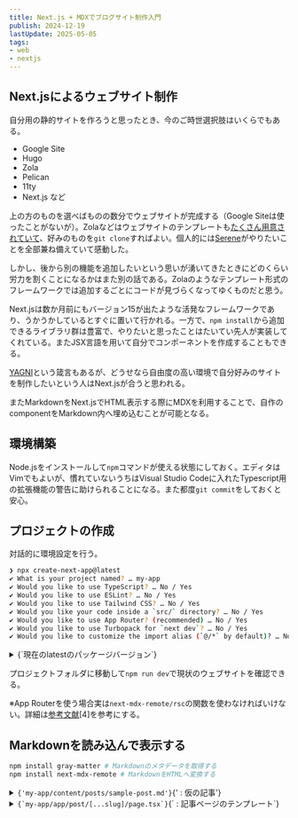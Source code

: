 ```yaml
---
title: Next.js + MDXでブログサイト制作入門
publish: 2024-12-19
lastUpdate: 2025-05-05
tags:
- web
- nextjs
---
```


## Next.jsによるウェブサイト制作

自分用の静的サイトを作ろうと思ったとき、今のご時世選択肢はいくらでもある。
- Google Site
- Hugo
- Zola
- Pelican
- 11ty
- Next.js    など

上の方のものを選べばものの数分でウェブサイトが完成する（Google Siteは使ったことがないが）。Zolaなどはウェブサイトのテンプレートも[たくさん用意されていて](https://www.getzola.org/themes/)、好みのものを`git clone`すればよい。個人的には[Serene](https://www.getzola.org/themes/serene/)がやりたいことを全部兼ね備えていて感動した。

しかし、後から別の機能を追加したいという思いが湧いてきたときにどのくらい労力を割くことになるかはまた別の話である。Zolaのようなテンプレート形式のフレームワークでは追加するごとにコードが見づらくなってゆくものだと思う。

Next.jsは数か月前にもバージョン15が出たような活発なフレームワークであり、うかうかしているとすぐに置いて行かれる。一方で、`npm install`から追加できるライブラリ群は豊富で、やりたいと思ったことはたいてい先人が実装してくれている。またJSX言語を用いて自分でコンポーネントを作成することもできる。

[YAGNI](https://ja.wikipedia.org/wiki/YAGNI)という箴言もあるが、どうせなら自由度の高い環境で自分好みのサイトを制作したいという人はNext.jsが合うと思われる。

またMarkdownをNext.jsでHTML表示する際にMDXを利用することで、自作のcomponentをMarkdown内へ埋め込むことが可能となる。

## 環境構築

Node.jsをインストールして`npm`コマンドが使える状態にしておく。エディタはVimでもよいが、慣れていないうちはVisual Studio Codeに入れたTypescript用の拡張機能の警告に助けられることになる。また都度`git commit`をしておくと安心。

## プロジェクトの作成

対話的に環境設定を行う。
```sh
❯ npx create-next-app@latest
✔ What is your project named? … my-app
✔ Would you like to use TypeScript? … No / Yes
✔ Would you like to use ESLint? … No / Yes
✔ Would you like to use Tailwind CSS? … No / Yes
✔ Would you like your code inside a `src/` directory? … No / Yes
✔ Would you like to use App Router? (recommended) … No / Yes
✔ Would you like to use Turbopack for `next dev`? … No / Yes
✔ Would you like to customize the import alias (`@/*` by default)? … No / Yes
```

<details><summary>{`現在のlatestのパッケージバージョン`}</summary>
```json
{
  "name": "my-app",
  "version": "0.1.0",
  "private": true,
  "scripts": {
    "dev": "next dev --turbopack",
    "build": "next build",
    "start": "next start",
    "lint": "next lint"
  },
  "dependencies": {
    "react": "^19.0.0",
    "react-dom": "^19.0.0",
    "next": "15.1.1"
  },
  "devDependencies": {
    "typescript": "^5",
    "@types/node": "^20",
    "@types/react": "^19",
    "@types/react-dom": "^19",
    "postcss": "^8",
    "tailwindcss": "^3.4.1",
    "eslint": "^9",
    "eslint-config-next": "15.1.1",
    "@eslint/eslintrc": "^3"
  }
}
```
</details>

プロジェクトフォルダに移動して`npm run dev`で現状のウェブサイトを確認できる。


※App Routerを使う場合実は`next-mdx-remote/rsc`の関数を使わなければいけない。詳細は[参考文献](#参考文献)[4]を参考にする。


## Markdownを読み込んで表示する

```sh
npm install gray-matter # Markdownのメタデータを取得する
npm install next-mdx-remote # MarkdownをHTMLへ変換する
```


<details><summary><code>{'my-app/content/posts/sample-post.md'}</code>{' : 仮の記事'}</summary>
```md
---
title: Sample Post
category: category
---

## Paragraph

This is a paragraph.

## List

- item 1
- item 2
- item 3

## Table

| Name  | Age |
| ----- | --- |
| Alice | 20  |
| Bob   | 25  |
| Carol | 30  |

## Quote

> This is a quote.

## Task List

- [x] task 1
- [ ] task 2
- [ ] task 3
```

冒頭のYAMLにメタ情報を記載する。MDXからこのMarkdownを読み込むことを考えて、HTML要素を埋め込む際は`` <code>{`int i = 0;`}</code> ``のように内部を`` {` ``と`` `} ``で囲む。
</details>

<details><summary><code>{`my-app/libs/post.ts`}</code>{` : 記事を取得するための関数群`}</summary>
```ts
import { readFileSync, readdirSync } from "fs";
import path from "path";
import matter from "gray-matter";

// MDXファイルのディレクトリ
const POSTS_PATH = path.join(process.cwd(), "content/posts");

// ファイル名（slug）の一覧を取得
export function GetAllPostSlugs() {
  const postFilePaths = readdirSync(POSTS_PATH).filter((path) =>
    /\.md?$/.test(path)
  );
  return postFilePaths.map((path) => {
    const slug = path.replace(/\.md?$/, "");
    return slug;
  });
}

// slugからファイルの中身を取得
export function GetPostBySlug(slug: string) {
  const markdown = readFileSync(path.join(POSTS_PATH, `${slug}.md`), "utf8");

  const { content, data } = matter(markdown);
  return {
    content,
    data,
  };
}
```
</details>

<details><summary><code>{`my-app/app/post/[...slug]/page.tsx`}</code>{` : 記事ページのテンプレート`}</summary>
```tsx
import { GetAllPostSlugs, GetPostBySlug } from "@/libs/post";
import { MDXRemote } from "next-mdx-remote/rsc";

interface PostPageProps {
  params: Promise<{
    slug: string;
  }>;
}

export async function generateStaticParams() {
  const slugs = GetAllPostSlugs();
  return slugs.map((slug) => ({ params: { slug } }));
}

export default async function PostPage(props: PostPageProps) {
  const params = await props.params;
  const { content, data } = GetPostBySlug(params.slug);

  return (
    <div>
      <h1>{data.title}</h1>
      <p>{data.category}</p>
      <div>
        <MDXRemote source={content} />
      </div>
    </div>
  );
}

```
</details>

以上のファイルを追加して`npm run dev`を実行し、`localhost:3000/post/sample-post`へアクセスすればMarkdownを一応取得できていることが確認できる。しかし見た目がひどい。

## 見た目を整える

```sh
npm install remark-gfm # GitHubに固有のMarkdown記法を解釈する
npm install -D @tailwindcss/typography # 記事に適した見た目に整えるCSS群
```
細かいCSSの設定をしたければ[tailwindlabs/tailwindcss-typography](https://github.com/tailwindlabs/tailwindcss-typography)を見よ。


<details><summary><code>{`my-app/tailwind.config.ts`}</code></summary>
```ts
import type { Config } from "tailwindcss";

export default {
  content: [
    "./pages/**/*.{js,ts,jsx,tsx,mdx}",
    "./components/**/*.{js,ts,jsx,tsx,mdx}",
    "./app/**/*.{js,ts,jsx,tsx,mdx}",
  ],
  theme: {
    extend: {
      colors: {
        background: "var(--background)",
        foreground: "var(--foreground)",
      },
    },
  },
  plugins: [require("@tailwindcss/typography")], // 追加
} satisfies Config;
```
</details>

<details><summary><code>{`my-app/app/post/[...slug]/page.tsx`}</code></summary>
```tsx
import { GetAllPostSlugs, GetPostBySlug } from "@/libs/post";
import { MDXRemote } from "next-mdx-remote/rsc";
import remarkGfm from "remark-gfm";

interface PostPageProps {
  params: Promise<{
    slug: string;
  }>;
}

export async function generateStaticParams() {
  const slugs = GetAllPostSlugs();
  return slugs.map((slug) => ({ params: { slug } }));
}

export default async function PostPage(props: PostPageProps) {
  const options = {
    mdxOptions: {
      remarkPlugins: [remarkGfm],
    },
  };
  const params = await props.params;
  const { content, data } = GetPostBySlug(params.slug);

  return (
    <main className="min-h-screen min-w-screen">
      <div className="py-16 w-[32rem] mx-auto">
        <h1 className="font-bold text-4xl">{data.title}</h1>
        <p className="italic mb-8">{data.category}</p>
        <div className="prose mx-auto">
          <MDXRemote source={content} options={options} />
        </div>
      </div>
    </main>
  );
}
```
</details>

<details><summary><code>{`my-app/app/globals.css`}</code></summary>
```css
@tailwind base;
@tailwind components;
@tailwind utilities;

:root {
  --background: #ffffff;
  --foreground: #171717;
}

@media (prefers-color-scheme: dark) {
  :root {
    --background: #0a0a0a;
    --foreground: #ededed;
  }
}
```
</details>

<details><summary><code>{`my-app/app/page.tsx`}</code></summary>
```tsx
import Link from "next/link";

export default function Home() {
  return (
    <main className="w-full text-center">
      <Link href="post/sample-post">sample post</Link>
    </main>
  );
}
```
</details>

`npm run dev`が通っても実際にGitHub Pagesなどに配置する段になってエラーが起こることがあるので`npm run build`が通ることまで確認してから`git commit`する。

## フォントを設定する

Next.jsではGoogle Fontsを高速に表示する機能が提供されている。

<details><summary><code>{`my-app/app/layout.tsx`}</code></summary>
```tsx
import type { Metadata } from "next";
import { Noto_Sans_JP, Kosugi_Maru, Nunito } from "next/font/google";

import "./globals.css";

const noto_sans = Noto_Sans_JP({
  subsets: ["latin"],
  variable: "--font-noto-sans"
});
const kosugi_maru = Kosugi_Maru({
  weight: "400",
  subsets: ["latin"],
  variable: "--font-kosugi-maru"
});
const nunito = Nunito({
  subsets: ["latin"],
  variable: "--font-nunito"
});

export const metadata: Metadata = {
  title: "Create Next App",
  description: "Generated by create next app",
};

export default function RootLayout({
  children,
}: Readonly<{
  children: React.ReactNode;
}>) {
  return (
    <html lang="en">
      <body className={`
        ${noto_sans.variable}
        ${kosugi_maru.variable}
        ${nunito.variable} antialiased`} >
        {children}
      </body>
    </html>
  );
}
```
</details>

<details><summary><code>{`my-app/tailwind.config.ts`}</code></summary>
```ts
import type { Config } from "tailwindcss";

export default {
  content: [
    "./pages/**/*.{js,ts,jsx,tsx,mdx}",
    "./components/**/*.{js,ts,jsx,tsx,mdx}",
    "./app/**/*.{js,ts,jsx,tsx,mdx}",
  ],
  theme: {
    extend: {
      fontFamily: {
        "noto-sans": ['var(--font-noto-sans)'],
        "system": ['var(--font-nunito)', 'var(--font-kosugi-maru)', 'sans-serif'],
      },
      colors: {
        background: "var(--background)",
        foreground: "var(--foreground)",
      },
    },
  },
  plugins: [require("@tailwindcss/typography")],
} satisfies Config;
```
</details>

<details><summary><code>{`my-app/app/post/[...slug]/page.tsx`}</code></summary>
```tsx
import { GetAllPostSlugs, GetPostBySlug } from "@/libs/post";
import { MDXRemote } from "next-mdx-remote/rsc";
import remarkGfm from "remark-gfm";

interface PostPageProps {
  params: Promise<{
    slug: string;
  }>;
}

export async function generateStaticParams() {
  const slugs = GetAllPostSlugs();
  return slugs.map((slug) => ({ params: { slug } }));
}

export default async function PostPage(props: PostPageProps) {
  const options = {
    mdxOptions: {
      remarkPlugins: [remarkGfm],
    },
  };
  const params = await props.params;
  const { content, data } = GetPostBySlug(params.slug);

  return (
    <main className="min-h-screen min-w-screen">
      <div className="py-16 w-[32rem] mx-auto">
        <h1 className="font-bold text-4xl font-noto-sans">{data.title}</h1>
        <p className="italic mb-8 font-system">{data.category}</p>
        <div className="prose mx-auto font-noto-sans">
          <MDXRemote source={content} options={options} />
        </div>
      </div>
    </main>
  );
}
```
</details>


## 記事一覧を表示する

各記事の項目を表示するカードをコンポーネントとして作成する。

<details><summary><code>{`my-app/components/post-card.tsx`}</code></summary>
```tsx
'use client';

import { Post } from "@/types/post";
import Link from "next/link";


function PostCard({
  post,
}: { post: Post }) {
  return (
    <Link
      href={`post/${post.slug}`}
      className="
        no-underline w-full bg-[#fefefe] text-[#324e73] rounded-md
        shadow-[0_1px_0px_2px_rgba(128,167,180,1)] overflow-hidden"
    >
      <h2 className="
        ml-6 mt-4
        font-semibold font-(family-name:--font-noto-sans)
        text-lg md:text-xl"
      >
        {post.data.title}
      </h2>
      <div className="
        m-0 pl-6 pt-1 pb-2
        flex justify-start gap-2
        font-(family-name:--font-kosugi-maru) font-[400]
        text-gray-400 text-sm italic"
      >
        <div>
          <span className="pr-1">投稿日</span>{post.data.publish.toISOString().split('T')[0]}
          <span className="pl-2 pr-1">» 最終更新日</span>{post.data.lastUpdate.toISOString().split('T')[0]}
        </div>
      </div>
    </Link>
  )
}

export default PostCard;
```
</details>

<details><summary><code>{`my-app/types/post.d.ts`}</code></summary>
```ts
export type Post = {
  slug: string,
  content: string,
  data: {
    [key: string]: any,
  }
}
```
</details>

また、記事一覧を取得する関数を定義する。

<details><summary><code>{`my-app/libs/post.ts`}</code></summary>
```tsx
import { readFileSync, readdirSync } from "fs";
import path from "path";
import matter from "gray-matter";

// MDXファイルのディレクトリ
const POSTS_PATH = path.join(process.cwd(), "content/posts");

// ファイル名（slug）の一覧を取得
export function GetAllPostSlugs() {
  const postFilePaths = readdirSync(POSTS_PATH).filter((path) =>
    /\.md?$/.test(path)
  );
  return postFilePaths.map((path) => {
    const slug = path.replace(/\.md?$/, "");
    return slug;
  });
}

// slugからファイルの中身を取得
export function GetPostBySlug(slug: string) {
  const markdown = readFileSync(path.join(POSTS_PATH, `${slug}.md`), "utf8");

  const { content, data } = matter(markdown);
  return {
    content,
    data,
  };
}

export function GetAllPosts() {
  const slugs = GetAllPostSlugs();
  const posts = slugs.map((slug) => {
    const markdown = readFileSync(path.join(POSTS_PATH, `${slug}.md`), 'utf8');

    const { content, data } = matter(markdown);
    return {
      slug,
      content,
      data,
    };
  });

  const sortedPosts = posts.sort((a, b) => {
    const dateA = new Date(a.data.publish);
    const dateB = new Date(b.data.publish);
    return dateB.getTime() - dateA.getTime();
  })

  return sortedPosts;
}
```
</details>

作ったコンポーネントと関数を利用して一覧を表示する。

<details><summary><code>{`my-app/app/page.tsx`}</code></summary>
```tsx
import { GetAllPosts } from "@/libs/post";
import PostCard from "@/components/post-card";

export default function Home() {
  const posts = GetAllPosts();
  return (
    <main className="min-h-screen min-w-max m-0 pb-12 bg-[#a0bac8]">
      <div className="
        z-0 fixed top-0 left-0 right-0
        pt-4 pb-2 w-full
        bg-[#fefefe] shadow-[0_1px_1px_1px_rgba(0,0,0,0.3)]
        text-center text-[#112b45] text-2xl font-system
        underline underline-offset-[12px] decoration-4 decoration-yellow-300"
      >
        記事一覧
      </div>
      <div className="
        pb-16 pt-20 px-16 mx-auto
        w-full md:w-[48rem]
        flex flex-col gap-3 items-center"
      >
        {posts.map((post) => (
          <PostCard key={post.slug} post={post} />
        ))}
      </div>
    </main>
  );
}
```
</details>

ついでに記事も適当な内容にする。

<details><summary><code>{`my-app/content/posts/sample-post.md`}</code></summary>
````md
---
title: Next.js + MDXでブログサイト制作入門
publish: 2024-12-19
lastUpdate: 2024-12-19
tags:
- web
- nextjs
---

## Next.jsによるウェブサイト制作

自分用の静的サイトを作ろうと思ったとき、今のご時世選択肢はいくらでもある。
- Google Site
- Hugo
- Zola
- Pelican
- 11ty
- Next.js    など

上の方のものを選べばものの数分でウェブサイトが完成する（Google Siteは使ったことがないが）。Zolaなどはウェブサイトのテンプレートも[たくさん用意されていて](https://www.getzola.org/themes/)、好みのものを`git clone`すればよい。個人的には[Serene](https://www.getzola.org/themes/serene/)がやりたいことを全部兼ね備えていて感動した。

しかし、後から別の機能を追加したいという思いが湧いてきたときにどのくらい労力を割くことになるかはまた別の話である。Zolaのようなテンプレート形式のフレームワークでは追加するごとにコードが見づらくなってゆくものだと思う。

Next.jsは数か月前にもバージョン15が出たような活発なフレームワークであり、うかうかしているとすぐに置いて行かれる。一方で、`npm install`から追加できるライブラリ群は豊富で、やりたいと思ったことはたいてい先人が実装してくれている。またJSX言語を用いて自分でコンポーネントを作成することもできる。

YAGNIという箴言もあるが、どうせなら自由度の高い環境で自分好みのサイトを制作したいという人はNext.jsが合うと思われる。

またMarkdownをNext.jsでHTML表示する際にMDXを利用することで、自作のcomponentをMarkdown内へ埋め込むことが可能となる。

## 環境構築

Node.jsをインストールして`npm`コマンドが使える状態にしておく。エディタはVimでもよいが、慣れていないうちはVisual Studio Codeに入れたTypescript用の拡張機能の警告に助けられることになる。また都度`git commit`をしておくと安心。

## プロジェクトの作成

対話的に環境設定を行う。
```sh
❯ npx create-next-app@latest
✔ What is your project named? … my-app
✔ Would you like to use TypeScript? … No / Yes
✔ Would you like to use ESLint? … No / Yes
✔ Would you like to use Tailwind CSS? … No / Yes
✔ Would you like your code inside a `src/` directory? … No / Yes
✔ Would you like to use App Router? (recommended) … No / Yes
✔ Would you like to use Turbopack for `next dev`? … No / Yes
✔ Would you like to customize the import alias (`@/*` by default)? … No / Yes
```

<details><summary>{`現在のlatestのパッケージバージョン`}</summary>
```json
{
  "name": "my-app",
  "version": "0.1.0",
  "private": true,
  "scripts": {
    "dev": "next dev --turbopack",
    "build": "next build",
    "start": "next start",
    "lint": "next lint"
  },
  "dependencies": {
    "react": "^19.0.0",
    "react-dom": "^19.0.0",
    "next": "15.1.1"
  },
  "devDependencies": {
    "typescript": "^5",
    "@types/node": "^20",
    "@types/react": "^19",
    "@types/react-dom": "^19",
    "postcss": "^8",
    "tailwindcss": "^3.4.1",
    "eslint": "^9",
    "eslint-config-next": "15.1.1",
    "@eslint/eslintrc": "^3"
  }
}
```
</details>

プロジェクトフォルダに移動して`npm run dev`で現状のウェブサイトを確認できる。


## Markdownを読み込んで表示する

```sh
npm install gray-matter # Markdownのメタデータを取得する
npm install next-mdx-remote # MarkdownをHTMLへ変換する
```


<details><summary><code>{'my-app/content/posts/sample-post.md'}</code>{' : 仮の記事'}</summary>
```md
---
title: Sample Post
category: category
---

## Paragraph

This is a paragraph.

## List

- item 1
- item 2
- item 3

## Table

| Name  | Age |
| ----- | --- |
| Alice | 20  |
| Bob   | 25  |
| Carol | 30  |

## Quote

> This is a quote.

## Task List

- [x] task 1
- [ ] task 2
- [ ] task 3
```

冒頭のYAMLにメタ情報を記載する。MDXからこのMarkdownを読み込むことを考えて、HTML要素を埋め込む際は`` <code>{`int i = 0;`}</code> ``のように内部を`` {` ``と`` `} ``で囲む。
</details>

<details><summary><code>{`my-app/libs/post.ts`}</code>{` : 記事を取得するための関数群`}</summary>
```ts
import { readFileSync, readdirSync } from "fs";
import path from "path";
import matter from "gray-matter";

// MDXファイルのディレクトリ
const POSTS_PATH = path.join(process.cwd(), "content/posts");

// ファイル名（slug）の一覧を取得
export function GetAllPostSlugs() {
  const postFilePaths = readdirSync(POSTS_PATH).filter((path) =>
    /\.md?$/.test(path)
  );
  return postFilePaths.map((path) => {
    const slug = path.replace(/\.md?$/, "");
    return slug;
  });
}

// slugからファイルの中身を取得
export function GetPostBySlug(slug: string) {
  const markdown = readFileSync(path.join(POSTS_PATH, `${slug}.md`), "utf8");

  const { content, data } = matter(markdown);
  return {
    content,
    data,
  };
}
```
</details>

<details><summary><code>{`my-app/app/post/[...slug]/page.tsx`}</code>{` : 記事ページのテンプレート`}</summary>
```tsx
import { GetAllPostSlugs, GetPostBySlug } from "@/libs/post";
import { MDXRemote } from "next-mdx-remote/rsc";

interface PostPageProps {
  params: Promise<{
    slug: string;
  }>;
}

export async function generateStaticParams() {
  const slugs = GetAllPostSlugs();
  return slugs.map((slug) => ({ params: { slug } }));
}

export default async function PostPage(props: PostPageProps) {
  const params = await props.params;
  const { content, data } = GetPostBySlug(params.slug);

  return (
    <div>
      <h1>{data.title}</h1>
      <p>{data.category}</p>
      <div>
        <MDXRemote source={content} />
      </div>
    </div>
  );
}

```
</details>

以上のファイルを追加して`npm run dev`を実行し、`localhost:3000/post/sample-post`へアクセスすればMarkdownを一応取得できていることが確認できる。しかし見た目がひどい。

## 見た目を整える

```sh
npm install remark-gfm # GitHubに固有のMarkdown記法を解釈する
npm install -D @tailwindcss/typography # 記事に適した見た目に整えるCSS群
```
細かいCSSの設定をしたければ[tailwindlabs/tailwindcss-typography](https://github.com/tailwindlabs/tailwindcss-typography)を見よ。


<details><summary><code>{`my-app/tailwind.config.ts`}</code></summary>
```ts
import type { Config } from "tailwindcss";

export default {
  content: [
    "./pages/**/*.{js,ts,jsx,tsx,mdx}",
    "./components/**/*.{js,ts,jsx,tsx,mdx}",
    "./app/**/*.{js,ts,jsx,tsx,mdx}",
  ],
  theme: {
    extend: {
      colors: {
        background: "var(--background)",
        foreground: "var(--foreground)",
      },
    },
  },
  plugins: [require("@tailwindcss/typography")], // 追加
} satisfies Config;
```
</details>

<details><summary><code>{`my-app/app/post/[...slug]/page.tsx`}</code></summary>
```tsx
import { GetAllPostSlugs, GetPostBySlug } from "@/libs/post";
import { MDXRemote } from "next-mdx-remote/rsc";
import remarkGfm from "remark-gfm";

interface PostPageProps {
  params: Promise<{
    slug: string;
  }>;
}

export async function generateStaticParams() {
  const slugs = GetAllPostSlugs();
  return slugs.map((slug) => ({ params: { slug } }));
}

export default async function PostPage(props: PostPageProps) {
  const options = {
    mdxOptions: {
      remarkPlugins: [remarkGfm],
    },
  };
  const params = await props.params;
  const { content, data } = GetPostBySlug(params.slug);

  return (
    <main className="min-h-screen min-w-screen">
      <div className="py-16 w-[32rem] mx-auto">
        <h1 className="font-bold text-4xl">{data.title}</h1>
        <p className="italic mb-8">{data.category}</p>
        <div className="prose mx-auto">
          <MDXRemote source={content} options={options} />
        </div>
      </div>
    </main>
  );
}
```
</details>

<details><summary><code>{`my-app/app/globals.css`}</code></summary>
```css
@tailwind base;
@tailwind components;
@tailwind utilities;

:root {
  --background: #ffffff;
  --foreground: #171717;
}

@media (prefers-color-scheme: dark) {
  :root {
    --background: #0a0a0a;
    --foreground: #ededed;
  }
}
```
</details>

<details><summary><code>{`my-app/app/page.tsx`}</code></summary>
```tsx
import Link from "next/link";

export default function Home() {
  return (
    <main className="w-full text-center">
      <Link href="post/sample-post">sample post</Link>
    </main>
  );
}
```
</details>

`npm run dev`が通っても実際にGitHub Pagesなどに配置する段になってエラーが起こることがあるので`npm run build`が通ることまで確認してから`git commit`する。

## フォントを設定する

Next.jsではGoogle Fontsを高速に表示する機能が提供されている。

<details><summary><code>{`my-app/app/layout.tsx`}</code></summary>
```tsx
import type { Metadata } from "next";
import { Noto_Sans_JP, Kosugi_Maru, Nunito } from "next/font/google";

import "./globals.css";

const noto_sans = Noto_Sans_JP({
  subsets: ["latin"],
  variable: "--font-noto-sans"
});
const kosugi_maru = Kosugi_Maru({
  weight: "400",
  subsets: ["latin"],
  variable: "--font-kosugi-maru"
});
const nunito = Nunito({
  subsets: ["latin"],
  variable: "--font-nunito"
});

export const metadata: Metadata = {
  title: "Create Next App",
  description: "Generated by create next app",
};

export default function RootLayout({
  children,
}: Readonly<{
  children: React.ReactNode;
}>) {
  return (
    <html lang="en">
      <body className={`
        ${noto_sans.variable}
        ${kosugi_maru.variable}
        ${nunito.variable} antialiased`} >
        {children}
      </body>
    </html>
  );
}
```
</details>

<details><summary><code>{`my-app/tailwind.config.ts`}</code></summary>
```ts
import type { Config } from "tailwindcss";

export default {
  content: [
    "./pages/**/*.{js,ts,jsx,tsx,mdx}",
    "./components/**/*.{js,ts,jsx,tsx,mdx}",
    "./app/**/*.{js,ts,jsx,tsx,mdx}",
  ],
  theme: {
    extend: {
      fontFamily: {
        "noto-sans": ['var(--font-noto-sans)'],
        "system": ['var(--font-nunito)', 'var(--font-kosugi-maru)', 'sans-serif'],
      },
      colors: {
        background: "var(--background)",
        foreground: "var(--foreground)",
      },
    },
  },
  plugins: [require("@tailwindcss/typography")],
} satisfies Config;
```
</details>

<details><summary><code>{`my-app/app/post/[...slug]/page.tsx`}</code></summary>
```tsx
import { GetAllPostSlugs, GetPostBySlug } from "@/libs/post";
import { MDXRemote } from "next-mdx-remote/rsc";
import remarkGfm from "remark-gfm";

interface PostPageProps {
  params: Promise<{
    slug: string;
  }>;
}

export async function generateStaticParams() {
  const slugs = GetAllPostSlugs();
  return slugs.map((slug) => ({ params: { slug } }));
}

export default async function PostPage(props: PostPageProps) {
  const options = {
    mdxOptions: {
      remarkPlugins: [remarkGfm],
    },
  };
  const params = await props.params;
  const { content, data } = GetPostBySlug(params.slug);

  return (
    <main className="min-h-screen min-w-screen">
      <div className="py-16 w-[32rem] mx-auto">
        <h1 className="font-bold text-4xl font-noto-sans">{data.title}</h1>
        <p className="italic mb-8 font-system">{data.category}</p>
        <div className="prose mx-auto font-noto-sans">
          <MDXRemote source={content} options={options} />
        </div>
      </div>
    </main>
  );
}
```
</details>


## 記事一覧を表示する

各記事の項目を表示するカードをコンポーネントとして作成する。

<details><summary><code>{`my-app/components/post-card.tsx`}</code></summary>
```tsx
'use client';

import { Post } from "@/types/post";
import Link from "next/link";


function PostCard({
  post,
}: { post: Post }) {
  return (
    <Link
      href={`post/${post.slug}`}
      className="
        no-underline w-full bg-[#fefefe] text-[#324e73] rounded-md
        shadow-[0_1px_0px_2px_rgba(128,167,180,1)] overflow-hidden"
    >
      <h2 className="
        ml-6 mt-4
        font-semibold font-(family-name:--font-noto-sans)
        text-lg md:text-xl"
      >
        {post.data.title}
      </h2>
      <div className="
        m-0 pl-6 pt-1 pb-2
        flex justify-start gap-2
        font-(family-name:--font-kosugi-maru) font-[400]
        text-gray-400 text-sm italic"
      >
        <div>
          <span className="pr-1">投稿日</span>{post.data.publish.toISOString().split('T')[0]}
          <span className="pl-2 pr-1">» 最終更新日</span>{post.data.lastUpdate.toISOString().split('T')[0]}
        </div>
      </div>
    </Link>
  )
}

export default PostCard;
```
</details>

また、記事一覧を取得する関数を定義する。

<details><summary><code>{`my-app/libs/post.ts`}</code></summary>
```tsx
import { readFileSync, readdirSync } from "fs";
import path from "path";
import matter from "gray-matter";

// MDXファイルのディレクトリ
const POSTS_PATH = path.join(process.cwd(), "content/posts");

// ファイル名（slug）の一覧を取得
export function GetAllPostSlugs() {
  const postFilePaths = readdirSync(POSTS_PATH).filter((path) =>
    /\.md?$/.test(path)
  );
  return postFilePaths.map((path) => {
    const slug = path.replace(/\.md?$/, "");
    return slug;
  });
}

// slugからファイルの中身を取得
export function GetPostBySlug(slug: string) {
  const markdown = readFileSync(path.join(POSTS_PATH, `${slug}.md`), "utf8");

  const { content, data } = matter(markdown);
  return {
    content,
    data,
  };
}

export function GetAllPosts() {
  const slugs = GetAllPostSlugs();
  const posts = slugs.map((slug) => {
    const markdown = readFileSync(path.join(POSTS_PATH, `${slug}.md`), 'utf8');

    const { content, data } = matter(markdown);
    return {
      slug,
      content,
      data,
    };
  });

  const sortedPosts = posts.sort((a, b) => {
    const dateA = new Date(a.data.publish);
    const dateB = new Date(b.data.publish);
    return dateB.getTime() - dateA.getTime();
  })

  return sortedPosts;
}
```
</details>

作ったコンポーネントと関数を利用して一覧を表示する。

<details><summary><code>{`my-app/app/page.tsx`}</code></summary>
```tsx
import { GetAllPosts } from "@/libs/post";
import PostCard from "@/components/post-card";

export default function Home() {
  const posts = GetAllPosts();
  return (
    <main className="min-h-screen min-w-max m-0 pb-12 bg-[#a0bac8]">
      <div className="
        z-0 fixed top-0 left-0 right-0
        pt-4 pb-2 w-full
        bg-[#fefefe] shadow-[0_1px_1px_1px_rgba(0,0,0,0.3)]
        text-center text-[#112b45] text-2xl font-system
        underline underline-offset-[12px] decoration-4 decoration-yellow-300"
      >
        記事一覧
      </div>
      <div className="
        pb-16 pt-20 px-16 mx-auto
        w-full md:w-[48rem]
        flex flex-col gap-3 items-center"
      >
        {posts.map((post) => (
          <PostCard key={post.slug} post={post} />
        ))}
      </div>
    </main>
  );
}
```
</details>


## シンタックスハイライトを付ける

[Rehype Pretty Code](https://rehype-pretty.pages.dev/)を利用する。

```sh
npm install rehype-pretty-code shiki
```


## 数式を表示する

Next.js 15ではなぜか`rehype-katex`がバグる。`rehype-mathjax`は大丈夫だが、文中数式が勝手に改行されてしまうので`span`要素で囲んでついでにベースラインとスペースを調整するように前処理を行う。

MathJax 3の機能を利用したい場合は`better-react-mathjax`を用いる必要がある（`rehype-mathjax`はMathJax 2を利用している）。少々前処理が必要なので詳細は後日追加する。


## リンクを新しいタブで開く

[参考文献](#参考文献)[3]を参考に`MyLink`コンポーネントを追加する。

`<MDXRemote ... components={{a: MyLink}}/>`で置換できる。

## 目次をつける

[参考文献](#参考文献)[2]を参考にTocbotをインストールして目次を追加する。

## 欧文と和文のスペース

自分で前処理のスクリプトを書く。[先人](https://qiita.com/pecorarista/items/accd492e8d5fb23ff2fa)もいる。

## 参考文献

1. [Next.js + MDXでブログ開発](https://amateur-engineer-blog.com/build-blog-using-nextjs-with-mdx)
2. [Next.js+MarkdownのブログにTocbotを使って目次を作成する](https://amateur-engineer-blog.com/create-toc-by-tocbot-for-nextjs-mdx-blog)
3. [Next.jsを利用した初めての本格的Markdownブログサイトの構築](https://reffect.co.jp/react/nextjs-markdown-blog)
````
</details>


## シンタックスハイライトを付ける

[Rehype Pretty Code](https://rehype-pretty.pages.dev/)を利用する。

```sh
npm install rehype-pretty-code shiki
```


## コードブロックにコピーボタンを付ける

[先人1](https://claritydev.net/blog/copy-to-clipboard-button-nextjs-mdx-rehype)や[先人2](https://ozantekindev.medium.com/how-to-add-a-copy-to-clipboard-button-in-mdx-with-next-js-e1a182f40690)を参考にDOMを操作する。

Rehype Pretty Codeに[Copy Button](https://rehype-pretty.pages.dev/plugins/copy-button/)が実装されているようだが、現時点ではボタンだけ表示されてコードがコピーできなかった。


## 数式を表示する

Next.js 15ではなぜか`rehype-katex`がバグる。`rehype-mathjax`は大丈夫だが、文中数式が勝手に改行されてしまうので`span`要素で囲んでついでにベースラインとスペースを調整するように前処理を行う。

MathJax 3の機能を利用したい場合は`better-react-mathjax`を用いる必要がある（`rehype-mathjax`はMathJax 2を利用している）。少々前処理が必要なので詳細は後日追加する。


## リンクを新しいタブで開く

[参考文献](#参考文献)[3]を参考に`MyLink`コンポーネントを追加する。

`<MDXRemote ... components={{a: MyLink}}/>`で置換できる。

## 目次をつける

[参考文献](#参考文献)[2]を参考にTocbotをインストールして目次を追加する。

## 欧文と和文のスペース

自分で前処理のスクリプトを書く。[先人](https://qiita.com/pecorarista/items/accd492e8d5fb23ff2fa)もいる。

## レスポンシブデザイン

スマホからも見やすいサイトを作る。[Tailwindの機能](https://tailwindcss.com/docs/responsive-design)でがんばる。ブラウザを小さくしていい感じに拡大するとスマホの画面が再現出来て微調整しやすい。


## 参考文献

1. [Next.js + MDXでブログ開発](https://amateur-engineer-blog.com/build-blog-using-nextjs-with-mdx)
2. [Next.js+MarkdownのブログにTocbotを使って目次を作成する](https://amateur-engineer-blog.com/create-toc-by-tocbot-for-nextjs-mdx-blog)
3. [Next.jsを利用した初めての本格的Markdownブログサイトの構築](https://reffect.co.jp/react/nextjs-markdown-blog)
4. [Next.jsのDynamic RoutesでMDXを使う方法](https://www.zenryoku-kun.com/new-post/nextjs-mdx-remote)